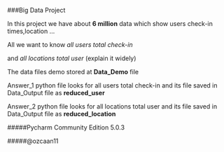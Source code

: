 ###Big Data Project

In this project we have about **6 million** data which show users check-in times,location ...

All we want to know *all users total check-in*

and *all locations total user* (explain it widely)

The data files demo stored at **Data_Demo** file

Answer_1 python file looks for all users total check-in and its file saved in Data_Output file as **reduced_user**

Answer_2 python file looks for all locations total user and its file saved in Data_Output file as **reduced_location**


#####Pycharm Community Edition 5.0.3

#####@ozcaan11